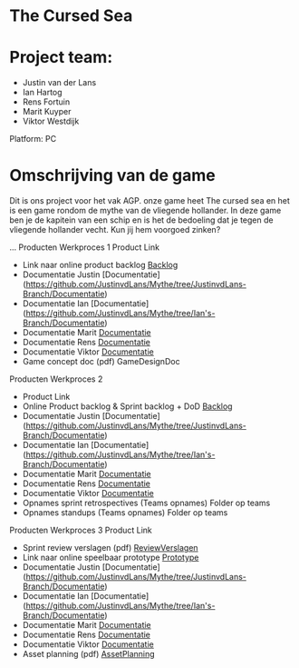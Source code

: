 # The Cursed Sea

# Project team:
* Justin van der Lans
* Ian Hartog
* Rens Fortuin
* Marit Kuyper
* Viktor Westdijk

Platform: PC

# Omschrijving van de game
Dit is ons project voor het vak AGP. onze game heet The cursed sea en het is een game rondom de mythe van de vliegende hollander. In deze game ben je de kapitein van een schip en is het de bedoeling dat je tegen de vliegende hollander vecht. Kun jij hem voorgoed zinken?

...
Producten Werkproces 1
Product 	Link
* Link naar online product backlog  	[Backlog](https://trello.com/b/bm7fRTja/mythe-team-7)
* Documentatie Justin [Documentatie] (https://github.com/JustinvdLans/Mythe/tree/JustinvdLans-Branch/Documentatie)
* Documentatie Ian [Documentatie]  (https://github.com/JustinvdLans/Mythe/tree/Ian's-Branch/Documentatie)
* Documentatie Marit 	[Documentatie](https://github.com/JustinvdLans/Mythe/tree/Marit's-branch)
* Documentatie Rens 	[Documentatie](https://github.com/JustinvdLans/Mythe/tree/Ren's-branch/Documentatie (Bv. logboek))
* Documentatie Viktor 	[Documentatie](https://github.com/JustinvdLans/Mythe/tree/Victor's-branch/documentatie)
* Game concept doc (pdf) 	GameDesignDoc
	
Producten Werkproces 2
* Product 	Link
* Online Product backlog & Sprint backlog + DoD 	[Backlog](https://trello.com/b/bm7fRTja/mythe-team-7)
* Documentatie Justin [Documentatie] (https://github.com/JustinvdLans/Mythe/tree/JustinvdLans-Branch/Documentatie)
* Documentatie Ian [Documentatie]  (https://github.com/JustinvdLans/Mythe/tree/Ian's-Branch/Documentatie)
* Documentatie Marit 	[Documentatie](https://github.com/JustinvdLans/Mythe/tree/Marit's-branch)
* Documentatie Rens 	[Documentatie](https://github.com/JustinvdLans/Mythe/tree/Ren's-branch/Documentatie (Bv. logboek))
* Documentatie Viktor 	[Documentatie](https://github.com/JustinvdLans/Mythe/tree/Victor's-branch/documentatie)
* Opnames sprint retrospectives (Teams opnames) 	Folder op teams
* Opnames standups (Teams opnames) 	Folder op teams
	
Producten Werkproces 3
Product 	Link
* Sprint review verslagen (pdf) 	[ReviewVerslagen](https://github.com/JustinvdLans/Mythe/tree/master/Algemene%20documentatie)
* Link naar online speelbaar prototype 	[Prototype](https://drive.google.com/drive/folders/1LJMf941Ou5wRfjw1wlq6ned0SeCi0jlE)
* Documentatie Justin [Documentatie] (https://github.com/JustinvdLans/Mythe/tree/JustinvdLans-Branch/Documentatie)
* Documentatie Ian [Documentatie] (https://github.com/JustinvdLans/Mythe/tree/Ian's-Branch/Documentatie)
* Documentatie Marit 	[Documentatie](https://github.com/JustinvdLans/Mythe/tree/Marit's-branch)
* Documentatie Rens 	[Documentatie](https://github.com/JustinvdLans/Mythe/tree/Ren's-branch/Documentatie (Bv. logboek))
* Documentatie Viktor 	[Documentatie](https://github.com/JustinvdLans/Mythe/tree/Victor's-branch/documentatie)
* Asset planning (pdf) 	[AssetPlanning](https://trello.com/b/bm7fRTja/mythe-team-7)
